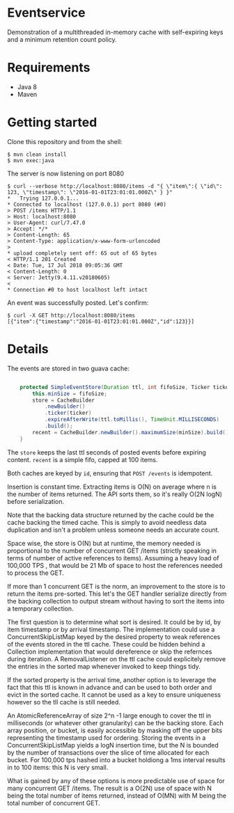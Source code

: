 
# Eventservice

Demonstration of a multithreaded in-memory cache with self-expiring
keys and a minimum retention count policy.

# Requirements

* Java 8
* Maven

# Getting started

Clone this repository and from the shell:

```
$ mvn clean install
$ mvn exec:java

```

The server is now listening on port 8080

```
$ curl --verbose http://localhost:8080/items -d "{ \"item\":{ \"id\": 123, \"timestamp\": \"2016-01-01T23:01:01.000Z\" } }"
*   Trying 127.0.0.1...
* Connected to localhost (127.0.0.1) port 8080 (#0)
> POST /items HTTP/1.1
> Host: localhost:8080
> User-Agent: curl/7.47.0
> Accept: */*
> Content-Length: 65
> Content-Type: application/x-www-form-urlencoded
> 
* upload completely sent off: 65 out of 65 bytes
< HTTP/1.1 201 Created
< Date: Tue, 17 Jul 2018 09:05:36 GMT
< Content-Length: 0
< Server: Jetty(9.4.11.v20180605)
< 
* Connection #0 to host localhost left intact
```

An event was successfully posted. Let's confirm:

```
$ curl -X GET http://localhost:8080/items
[{"item":{"timestamp":"2016-01-01T23:01:01.000Z","id":123}}]
```

# Details

The events are stored in two guava cache:

```java

	protected SimpleEventStore(Duration ttl, int fifoSize, Ticker ticker) {
		this.minSize = fifoSize;
		store = CacheBuilder
			.newBuilder()
			.ticker(ticker)
			.expireAfterWrite(ttl.toMillis(), TimeUnit.MILLISECONDS)
			.build();
		recent = CacheBuilder.newBuilder().maximumSize(minSize).build();
	}	

```

The `store` keeps the last ttl seconds of posted events before
expiring content.  `recent` is a simple fifo, capped at 100 items.

Both caches are keyed by `id`, ensuring that `POST /events` is idempotent.

Insertion is constant time.  Extracting items is O(N) on average where
n is the number of items returned.  The API sorts them, so it's really
O(2N logN) before serialization.

Note that the backing data structure returned by the cache could be
the cache backing the timed cache. This is simply to avoid needless
data duplication and isn't a problem unless someone needs an
accurate count.

Space wise, the store is O(N) but at runtime, the memory needed is
proportional to the number of concurrent GET /items (strictly speaking
in terms of number of active references to items). Assuming a heavy
load of 100,000 TPS , that would be 21 Mb of space to host the
references needed to process the GET.

If more than 1 concurrent GET is the norm, an improvement to the store
is to return the items pre-sorted. This let's the GET handler
serialize directly from the backing collection to output stream
without having to sort the items into a temporary collection.

The first question is to determine what sort is desired. It could be
by id, by item timestamp or by arrival timestamp.  The implementation
could use a ConcurrentSkipListMap keyed by the desired property to
weak references of the events stored in the ttl cache. These could be
hidden behind a Collection implementation that would dereference or
skip the refernces during iteration.  A RemovalListener on the ttl
cache could explicitely remove the entries in the sorted map whenever
invoked to keep things tidy.

If the sorted property is the arrival time, another option is to
leverage the fact that this ttl is known in advance and can be used to
both order and evict in the sorted cache. It cannot be used as a key
to ensure uniqueness however so the tll cache is still needed.

An AtomicReferenceArray of size 2^n -1 large enough to cover the ttl
in milliseconds (or whatever other granularity) can be the backing
store. Each array position, or bucket, is easily accessible by masking
off the upper bits representing the timestamp used for ordering.
Storing the events in a ConcurrentSkipListMap yields a logN insertion
time, but the N is bounded by the number of transactions over the
slice of time allocated for each bucket.  For 100,000 tps hashed into
a bucket holdiong a 1ms interval results in to 100 items: this N is
very small.

What is gained by any of these options is more predictable use of
space for many concurrent GET /items. The result is a O(2N) use of
space with N being the total number of items returned, instead of
O(MN) with M being the total number of concurrent GET.
